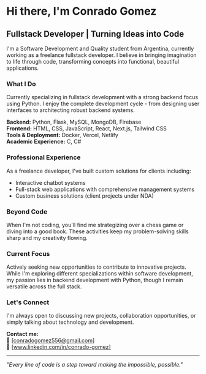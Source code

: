 # Hi there, I'm Conrado Gomez

## Fullstack Developer | Turning Ideas into Code

I'm a Software Development and Quality student from Argentina, currently working as a freelance fullstack developer. I believe in bringing imagination to life through code, transforming concepts into functional, beautiful applications.

### What I Do

Currently specializing in fullstack development with a strong backend focus using Python. I enjoy the complete development cycle - from designing user interfaces to architecting robust backend systems.

**Backend:** Python, Flask, MySQL, MongoDB, Firebase  
**Frontend:** HTML, CSS, JavaScript, React, Next.js, Tailwind CSS  
**Tools & Deployment:** Docker, Vercel, Netlify  
**Academic Experience:** C, C#

### Professional Experience

As a freelance developer, I've built custom solutions for clients including:
- Interactive chatbot systems
- Full-stack web applications with comprehensive management systems
- Custom business solutions (client projects under NDA)


### Beyond Code

When I'm not coding, you'll find me strategizing over a chess game or diving into a good book. These activities keep my problem-solving skills sharp and my creativity flowing.

### Current Focus

Actively seeking new opportunities to contribute to innovative projects. While I'm exploring different specializations within software development, my passion lies in backend development with Python, though I remain versatile across the full stack.

### Let's Connect

I'm always open to discussing new projects, collaboration opportunities, or simply talking about technology and development.

**Contact me:**  
📧 [conradogomez556@gmail.com]  
💼 [www.linkedin.com/in/conrado-gomez]

---

*"Every line of code is a step toward making the impossible, possible."*
